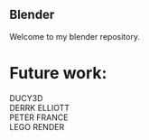 ## Blender

Welcome to my blender repository.

# Future work:  

DUCY3D  
DERRK ELLIOTT  
PETER FRANCE  
LEGO RENDER  
